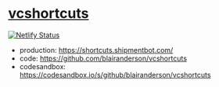 # [vcshortcuts](https://shortcuts.shipmentbot.com/)

[![Netlify Status](https://api.netlify.com/api/v1/badges/39dbdb06-79ef-4e3e-8b24-75a6ec4f3d41/deploy-status)](https://app.netlify.com/sites/vcshortcuts/deploys)

- production: https://shortcuts.shipmentbot.com/
- code: https://github.com/blairanderson/vcshortcuts
- codesandbox: https://codesandbox.io/s/github/blairanderson/vcshortcuts
